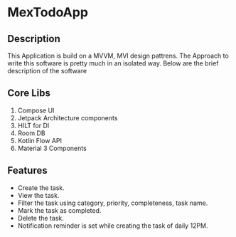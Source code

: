 # MexTodoApp


## Description
This Application is build on a MVVM, MVI design pattrens.
The Approach to write this software is pretty much in an isolated way. Below are the brief description of the software

## Core Libs
1. Compose UI
2. Jetpack Architecture components
3. HILT for DI
4. Room DB
5. Kotlin Flow API
6. Material 3 Components


## Features
* Create the task.
* View the task.
* Filter the task using category, priority, completeness, task name.
* Mark the task as completed.
* Delete the task.
* Notification reminder is set while creating the task of daily 12PM.
